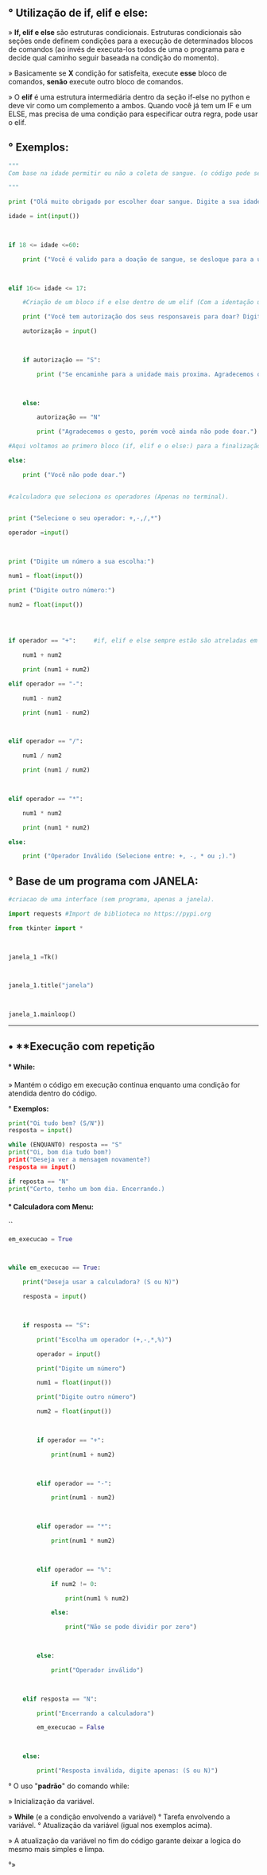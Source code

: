 ## ° **Utilização de if, elif e else**:

» **If, elif e else** são estruturas condicionais. Estruturas condicionais são seções onde definem condições para a execução de determinados blocos de comandos (ao invés de executa-los todos de uma o programa para e decide qual caminho seguir baseada na condição do momento).

» Basicamente se **X** condição for satisfeita, execute **esse** bloco de comandos, **senão** execute outro bloco de comandos.

» O **elif** é uma estrutura intermediária dentro da seção if-else no python e deve vir como um complemento a ambos. Quando você já tem um IF e um ELSE, mas precisa de uma condição para especificar outra regra, pode usar o elif.

## ° **Exemplos**:

```python
"""
Com base na idade permitir ou não a coleta de sangue. (o código pode se tornar mais complexo pois existe a exceção de pessoas cadastradas antes dos 60 anos poderem doar sangue mesmo não cumprindo a idade maxima dos mesmos 60 anos).

"""

print ("Olá muito obrigado por escolher doar sangue. Digite a sua idade:")

idade = int(input())

  

if 18 <= idade <=60:

    print ("Você é valido para a doação de sangue, se desloque para a unidade mais proxima!")

  

elif 16<= idade <= 17:

    #Criação de um bloco if e else dentro de um elif (Com a identação utilizada de forma correta, onde o if e else pertence ao elif)

    print ("Você tem autorização dos seus responsaveis para doar? Digite S ou N.")

    autorização = input()

  

    if autorização == "S":

        print ("Se encaminhe para a unidade mais proxima. Agradecemos o gesto.")

  

    else:

        autorização == "N"

        print ("Agradecemos o gesto, porém você ainda não pode doar.")

#Aqui voltamos ao primero bloco (if, elif e o else:) para a finalização do código

else:

    print ("Você não pode doar.")
   
```

```python
#calculadora que seleciona os operadores (Apenas no terminal).

  
print ("Selecione o seu operador: +,-,/,*")

operador =input()

  

print ("Digite um número a sua escolha:")

num1 = float(input())

print ("Digite outro número:")

num2 = float(input())

  
  

if operador == "+":     #if, elif e else sempre estão são atreladas em condições

    num1 + num2

    print (num1 + num2)

elif operador == "-":

    num1 - num2

    print (num1 - num2)

  

elif operador == "/":

    num1 / num2

    print (num1 / num2)

  

elif operador == "*":

    num1 * num2

    print (num1 * num2)

else:

    print ("Operador Inválido (Selecione entre: +, -, * ou ;).")

```

## ° **Base de um programa com JANELA**:

```python
#criacao de uma interface (sem programa, apenas a janela).

import requests #Import de biblioteca no https://pypi.org

from tkinter import *

  

janela_1 =Tk()

  

janela_1.title("janela")

  

janela_1.mainloop()
```

-------------------------------------------------------------------------------
## • **Execução com repetição

#### ° **While**:

» Mantém o código em execução continua enquanto uma condição for atendida dentro do código.

° **Exemplos:**

```python
print("Oi tudo bem? (S/N"))
resposta = input()

while (ENQUANTO) resposta == "S"
print("Oi, bom dia tudo bom?)
print("Deseja ver a mensagem novamente?)
resposta == input()

if reposta == "N"
print("Certo, tenho um bom dia. Encerrando.)

```

#### ° **Calculadora com Menu**:
``
```python
em_execucao = True

  

while em_execucao == True:

    print("Deseja usar a calculadora? (S ou N)")

    resposta = input()

  

    if resposta == "S":

        print("Escolha um operador (+,-,*,%)")

        operador = input()

        print("Digite um número")

        num1 = float(input())

        print("Digite outro número")

        num2 = float(input())

  

        if operador == "+":

            print(num1 + num2)

  

        elif operador == "-":

            print(num1 - num2)

  

        elif operador == "*":

            print(num1 * num2)

  

        elif operador == "%":

            if num2 != 0:

                print(num1 % num2)

            else:

                print("Não se pode dividir por zero")

  

        else:

            print("Operador inválido")

  

    elif resposta == "N":

        print("Encerrando a calculadora")

        em_execucao = False

  

    else:

        print("Resposta inválida, digite apenas: (S ou N)")
```

° O uso "**padrão**" do comando while:

» Inicialização da variável.

» **While** (e a condição envolvendo a variável)
° Tarefa envolvendo a variável.
° Atualização da variável (igual nos exemplos acima).

» A atualização da variável no fim do código garante deixar a logica do mesmo mais simples e limpa.


°»

